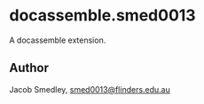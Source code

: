 # docassemble.smed0013

A docassemble extension.

## Author

Jacob Smedley, smed0013@flinders.edu.au

